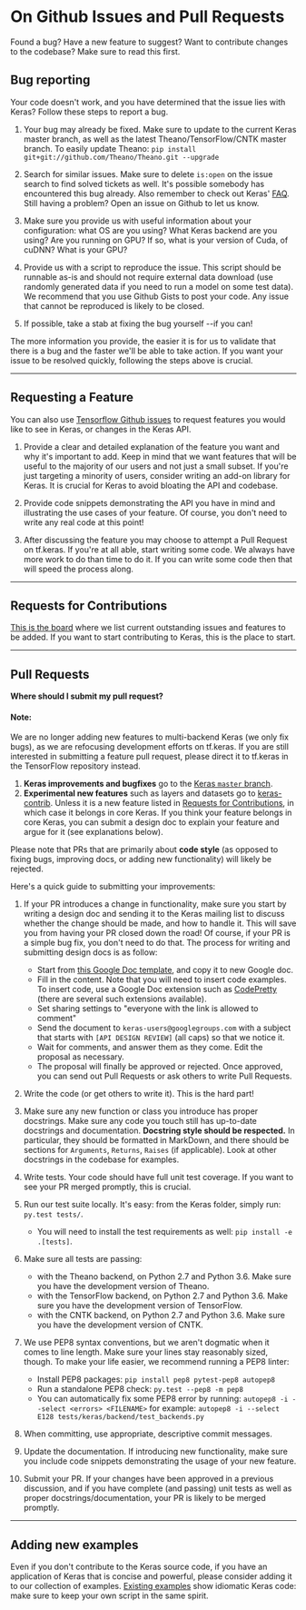 # On Github Issues and Pull Requests

Found a bug? Have a new feature to suggest? Want to contribute changes to the codebase? Make sure to read this first.
 
 
## Bug reporting

Your code doesn't work, and you have determined that the issue lies with Keras? Follow these steps to report a bug.

1. Your bug may already be fixed. Make sure to update to the current Keras master branch, as well as the latest Theano/TensorFlow/CNTK master branch.
To easily update Theano: `pip install git+git://github.com/Theano/Theano.git --upgrade`

2. Search for similar issues. Make sure to delete `is:open` on the issue search to find solved tickets as well. It's possible somebody has encountered this bug already. Also remember to check out Keras' [FAQ](http://keras.io/faq/). Still having a problem? Open an issue on Github to let us know.

3. Make sure you provide us with useful information about your configuration: what OS are you using? What Keras backend are you using? Are you running on GPU? If so, what is your version of Cuda, of cuDNN? What is your GPU?

4. Provide us with a script to reproduce the issue. This script should be runnable as-is and should not require external data download (use randomly generated data if you need to run a model on some test data). We recommend that you use Github Gists to post your code. Any issue that cannot be reproduced is likely to be closed.

5. If possible, take a stab at fixing the bug yourself --if you can!

The more information you provide, the easier it is for us to validate that there is a bug and the faster we'll be able to take action. If you want your issue to be resolved quickly, following the steps above is crucial.

---

## Requesting a Feature

You can also use [Tensorflow Github issues](https://github.com/tensorflow/tensorflow/issues) to request features you would like to see in Keras, or changes in the Keras API.

1. Provide a clear and detailed explanation of the feature you want and why it's important to add. Keep in mind that we want features that will be useful to the majority of our users and not just a small subset. If you're just targeting a minority of users, consider writing an add-on library for Keras. It is crucial for Keras to avoid bloating the API and codebase.

2. Provide code snippets demonstrating the API you have in mind and illustrating the use cases of your feature. Of course, you don't need to write any real code at this point!

3. After discussing the feature you may choose to attempt a Pull Request on tf.keras. If you're at all able, start writing some code. We always have more work to do than time to do it. If you can write some code then that will speed the process along.


---

## Requests for Contributions

[This is the board](https://github.com/keras-team/keras/projects/1) where we list current outstanding issues and features to be added. If you want to start contributing to Keras, this is the place to start.


---

## Pull Requests

**Where should I submit my pull request?**

#### Note:

We are no longer adding new features to multi-backend Keras (we only fix bugs), as we are refocusing development efforts on tf.keras. If you are still interested in submitting a feature pull request, please direct it to tf.keras in the TensorFlow repository instead.

1. **Keras improvements and bugfixes** go to the [Keras `master` branch](https://github.com/keras-team/keras/tree/master).
2. **Experimental new features** such as layers and datasets go to [keras-contrib](https://github.com/farizrahman4u/keras-contrib). Unless it is a new feature listed in [Requests for Contributions](https://github.com/keras-team/keras/projects/1), in which case it belongs in core Keras. If you think your feature belongs in core Keras, you can submit a design doc to explain your feature and argue for it (see explanations below).

Please note that PRs that are primarily about **code style** (as opposed to fixing bugs, improving docs, or adding new functionality) will likely be rejected.

Here's a quick guide to submitting your improvements:

1. If your PR introduces a change in functionality, make sure you start by writing a design doc and sending it to the Keras mailing list to discuss whether the change should be made, and how to handle it. This will save you from having your PR closed down the road! Of course, if your PR is a simple bug fix, you don't need to do that. The process for writing and submitting design docs is as follow:
    - Start from [this Google Doc template](https://docs.google.com/document/d/1ZXNfce77LDW9tFAj6U5ctaJmI5mT7CQXOFMEAZo-mAA/edit#), and copy it to new Google doc.
    - Fill in the content. Note that you will need to insert code examples. To insert code, use a Google Doc extension such as [CodePretty](https://chrome.google.com/webstore/detail/code-pretty/igjbncgfgnfpbnifnnlcmjfbnidkndnh?hl=en) (there are several such extensions available).
    - Set sharing settings to "everyone with the link is allowed to comment"
    - Send the document to `keras-users@googlegroups.com` with a subject that starts with `[API DESIGN REVIEW]` (all caps) so that we notice it.
    - Wait for comments, and answer them as they come. Edit the proposal as necessary.
    - The proposal will finally be approved or rejected. Once approved, you can send out Pull Requests or ask others to write Pull Requests.


2. Write the code (or get others to write it). This is the hard part!

3. Make sure any new function or class you introduce has proper docstrings. Make sure any code you touch still has up-to-date docstrings and documentation. **Docstring style should be respected.** In particular, they should be formatted in MarkDown, and there should be sections for `Arguments`, `Returns`, `Raises` (if applicable). Look at other docstrings in the codebase for examples.

4. Write tests. Your code should have full unit test coverage. If you want to see your PR merged promptly, this is crucial.

5. Run our test suite locally. It's easy: from the Keras folder, simply run: `py.test tests/`.
    - You will need to install the test requirements as well: `pip install -e .[tests]`.

6. Make sure all tests are passing:
    - with the Theano backend, on Python 2.7 and Python 3.6. Make sure you have the development version of Theano.
    - with the TensorFlow backend, on Python 2.7 and Python 3.6. Make sure you have the development version of TensorFlow.
    - with the CNTK backend, on Python 2.7 and Python 3.6. Make sure you have the development version of CNTK.

7. We use PEP8 syntax conventions, but we aren't dogmatic when it comes to line length. Make sure your lines stay reasonably sized, though. To make your life easier, we recommend running a PEP8 linter:
    - Install PEP8 packages: `pip install pep8 pytest-pep8 autopep8`
    - Run a standalone PEP8 check: `py.test --pep8 -m pep8`
    - You can automatically fix some PEP8 error by running: `autopep8 -i --select <errors> <FILENAME>` for example: `autopep8 -i --select E128 tests/keras/backend/test_backends.py`

8. When committing, use appropriate, descriptive commit messages.

9. Update the documentation. If introducing new functionality, make sure you include code snippets demonstrating the usage of your new feature.

10. Submit your PR. If your changes have been approved in a previous discussion, and if you have complete (and passing) unit tests as well as proper docstrings/documentation, your PR is likely to be merged promptly.

---

## Adding new examples

Even if you don't contribute to the Keras source code, if you have an application of Keras that is concise and powerful, please consider adding it to our collection of examples. [Existing examples](https://github.com/keras-team/keras/tree/master/examples) show idiomatic Keras code: make sure to keep your own script in the same spirit.
